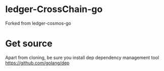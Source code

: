 # ledger-CrossChain-go

Forked from ledger-cosmos-go

# Get source
Apart from cloning, be sure you install dep dependency management tool
https://github.com/golang/dep
